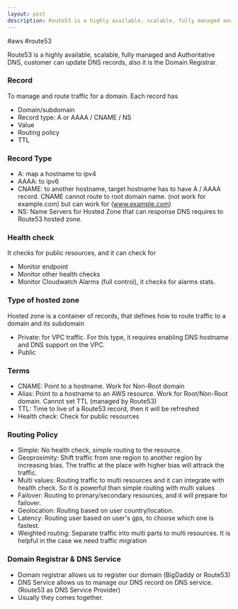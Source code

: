 ```yaml
---
layout: post
description: Route53 is a highly available, scalable, fully managed and Authoritative DNS, customer can update DNS records, also it is the Domain Registrar.
---
```


#aws #route53 

Route53 is a highly available, scalable, fully managed and Authoritative DNS, customer can update DNS records, also it is the Domain Registrar.

### Record
To manage and route traffic for a domain. Each record has
- Domain/subdomain
- Record type: A or AAAA / CNAME / NS
- Value
- Routing policy
- TTL

### Record Type
- A: map a hostname to ipv4
- AAAA: to ipv6
- CNAME: to another hostname, target hostname has to have A / AAAA record. CNAME cannot route to root domain name. (not work for example.com) but can work for (www.example.com)
- NS: Name Servers for Hosted Zone that can response DNS requires to Route53 hosted zone.

### Health check
It checks for public resources, and it can check for
- Monitor endpoint
- Monitor other health checks
- Monitor Cloudwatch Alarms (full control), it checks for alarms stats.

### Type of hosted zone
Hosted zone is a container of records, that defines how to route traffic to a domain and its subdomain
- Private: for VPC traffic. For this type, it requires enabling DNS hostname and DNS support on the VPC.
- Public

### Terms
- CNAME: Point to a hostname. Work for Non-Root domain 
- Alias: Point to a hostname to an AWS resource. Work for Root/Non-Root domain. Cannot set TTL (managed by Route53) 
- TTL: Time to live of a Route53 record, then it will be refreshed
- Health check: Check for public resources

### Routing Policy
- Simple: No health check, simple routing to the resource.
- Geoproximity: Shift traffic from one region to another region by increasing bias. The traffic at the place with higher bias will attrack the traffic.
- Multi values: Routing traffic to multi resources and it can integrate with health check. So it is powerful than simple routing with multi values
- Failover: Routing to primary/secondary resources, and it will prepare for failover.
- Geolocation: Routing based on user country/location.
- Latency: Routing user based on user's gps, to choose which one is fastest.
- Weighted routing: Separate traffic into multi parts to multi resources. It is helpful in the case we need traffic migration

### Domain Registrar & DNS Service
- Domain registrar allows us to register our domain (BigDaddy or Route53)
- DNS Service allows us to manage our DNS record on DNS service. (Route53 as DNS Service Provider)
- Usually they comes together.
